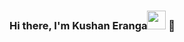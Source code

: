 ### Hi there, I'm Kushan Eranga<img src="https://raw.githubusercontent.com/MartinHeinz/MartinHeinz/master/wave.gif" width="30px"> 👋

<!--
**kushaneranga/kushaneranga** is a ✨ _special_ ✨ repository because its `README.md` (this file) appears on your GitHub profile.

Here are some ideas to get you started:

- 🔭 I’m currently working on ...
- 🌱 I’m currently learning ...
- 👯 I’m looking to collaborate on ...
- 🤔 I’m looking for help with ...
- 💬 Ask me about ...
- 📫 How to reach me: ...
- 😄 Pronouns: ...
- ⚡ Fun fact: ...
-->

